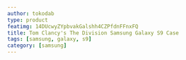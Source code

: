 ```yaml
---
author: tokodab
type: product
featimg: 14DUcwyZYpbvakGalshh4CZPfdnFFnxFQ
title: Tom Clancy's The Division Samsung Galaxy S9 Case
tags: [samsung, galaxy, s9]
category: [samsung]
---
```

